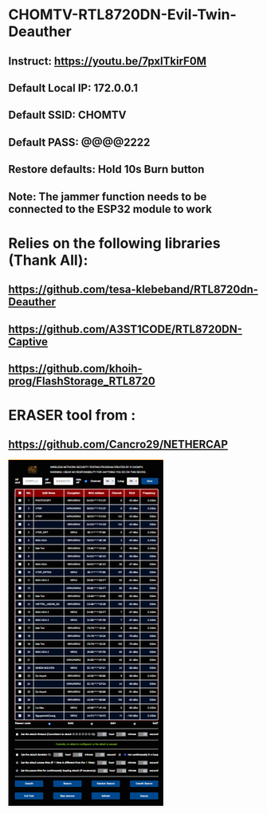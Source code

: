 # CHOMTV-RTL8720DN-Evil-Twin-Deauther
## Instruct: https://youtu.be/7pxITkirF0M
## Default Local IP: 172.0.0.1
## Default SSID: CHOMTV
## Default PASS: @@@@2222
## Restore defaults: Hold 10s Burn button
## Note: The jammer function needs to be connected to the ESP32 module to work
# Relies on the following libraries (Thank All):
## https://github.com/tesa-klebeband/RTL8720dn-Deauther
## https://github.com/A3ST1CODE/RTL8720DN-Captive
## https://github.com/khoih-prog/FlashStorage_RTL8720
# ERASER tool from :
## https://github.com/Cancro29/NETHERCAP
![Scheme](https://github.com/ycancook/CHOMTV-RTL8720DN-Evil-Twin-Deauther/blob/main/Screenshot%202025-04-28%20091511.png)
